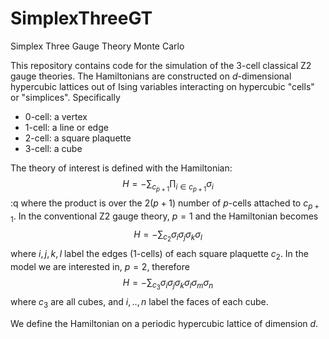 # SimplexThreeGT
Simplex Three Gauge Theory Monte Carlo

This repository contains code for the simulation of the 3-cell classical Z2 gauge theories. The Hamiltonians are constructed on $d$-dimensional hypercubic lattices out of Ising variables interacting on hypercubic "cells" or "simplices".  Specifically

* 0-cell: a vertex
* 1-cell: a line or edge
* 2-cell: a square plaquette
* 3-cell: a cube

The theory of interest is defined with the Hamiltonian:
$$
H = - \sum_{c_{p+1}} \prod_{i \in c_{p+1}} \sigma_i
$$:q
where the product is over the $2(p+1)$ number of $p$-cells attached to $c_{p+1}$.
In the conventional Z2 gauge theory, $p=1$ and the Hamiltonian becomes
$$
H = - \sum_{c_{2}} \sigma_i \sigma_j \sigma_k \sigma_l
$$
where $i,j,k,l$ label the edges (1-cells) of each square plaquette $c_2$.  In the model we are interested in, $p=2$, therefore
$$
H = - \sum_{c_{3}} \sigma_i \sigma_j \sigma_k \sigma_l \sigma_m \sigma_n
$$
where $c_3$ are all cubes, and $i,..,n$ label the faces of each cube.

We define the Hamiltonian on a periodic hypercubic lattice of dimension $d$.
